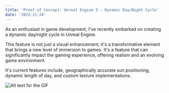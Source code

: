 ```yaml
---
title: 'Proof of Concept: Unreal Engine 5 - Dynamic Day/Night Cycle'
date: '2023-11-24'
---
```


As an enthusiast in game development, I've recently embarked on creating a dynamic day/night cycle in Unreal Engine. 

This feature is not just a visual enhancement; it's a transformative element that brings a new level of immersion to games. It's a feature that can significantly impact the gaming experience, offering realism and an evolving game environment.

It's current features include, geographically accurate sun positioning, dynamic length of day, and custom texture implementations.

![Alt text for the GIF](/dayandnightcycledemo-ue5.gif)

